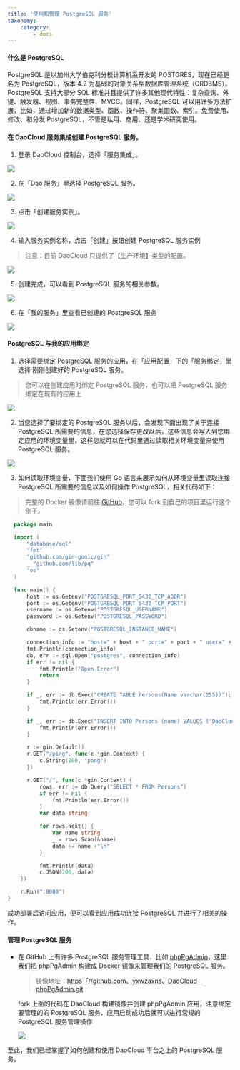 ```yaml
---
title: '使用和管理 PostgreSQL 服务'
taxonomy:
    category:
        - docs
---
```


#### 什么是 PostgreSQL

PostgreSQL 是以加州大学伯克利分校计算机系开发的 POSTGRES，现在已经更名为 PostgreSQL，版本 4.2 为基础的对象关系型数据库管理系统（ORDBMS）。PostgreSQL 支持大部分 SQL 标准并且提供了许多其他现代特性：复杂查询、外键、触发器、视图、事务完整性、MVCC。同样，PostgreSQL 可以用许多方法扩展，比如，通过增加新的数据类型、函数、操作符、聚集函数、索引。免费使用、修改、和分发 PostgreSQL，不管是私用、商用、还是学术研究使用。

#### 在 DaoCloud 服务集成创建 PostgreSQL 服务。

1. 登录 DaoCloud 控制台，选择「服务集成」。

  ![](image_1.png)

2. 在「Dao 服务」里选择 PostgreSQL 服务。

  ![](image_2.png)

3. 点击「创建服务实例」。

  ![](image_3.png)

4. 输入服务实例名称，点击「创建」按钮创建 PostgreSQL 服务实例

  > 注意：目前 DaoCloud 只提供了【生产环境】类型的配置。

  ![](image_4.png)

5. 创建完成，可以看到 PostgreSQL 服务的相关参数。

  ![](image_5.png)

6. 在「我的服务」里查看已创建的 PostgreSQL 服务

  ![](image_7.png)


#### PostgreSQL 与我的应用绑定

1. 选择需要绑定 PostgreSQL 服务的应用，在「应用配置」下的「服务绑定」里选择
  刚刚创建好的 PostgreSQL 服务。

  > 您可以在创建应用时绑定 PostgreSQL 服务，也可以把 PostgreSQL 服务绑定在现有的应用上

  ![](image_8.png)

2. 当您选择了要绑定的 PostgreSQL 服务以后，会发现下面出现了关于连接 PostgreSQL 所需要的信息，在您选择保存更改以后，这些信息会写入到您绑定应用的环境变量里，这样您就可以在代码里通过读取相关环境变量来使用 PostgreSQL 服务。

  ![](image_9.png)

3. 如何读取环境变量，下面我们使用 Go 语言来展示如何从环境变量里读取连接 PostgreSQL 所需要的信息以及如何操作 PostgreSQL，相关代码如下：

  > 完整的 Docker 镜像请前往 [GitHub](https://github.com/allencloud/golang-postgres-web-sample.git)，您可以 fork 到自己的项目里运行这个例子。

```go
  package main

  import (
      "database/sql"
      "fmt"
      "github.com/gin-gonic/gin"
      _ "github.com/lib/pq"
      "os"
  )

  func main() {
      host := os.Getenv("POSTGRESQL_PORT_5432_TCP_ADDR")
      port := os.Getenv("POSTGRESQL_PORT_5432_TCP_PORT")
      username := os.Getenv("POSTGRESQL_USERNAME")
      password := os.Getenv("POSTGRESQL_PASSWORD")

      dbname := os.Getenv("POSTGRESQL_INSTANCE_NAME")

      connection_info := "host=" + host + " port=" + port + " user=" + username + " password=" + password + " dbname=" + dbname + " sslmode=disable"
      fmt.Println(connection_info)
      db, err := sql.Open("postgres", connection_info)
      if err != nil {
          fmt.Println("Open Error")
          return
      }

      if _, err := db.Exec("CREATE TABLE Persons(Name varchar(255))"); err != nil {
          fmt.Println(err.Error())
      }

      if _, err := db.Exec("INSERT INTO Persons (name) VALUES ('DaoCloud')"); err != nil {
          fmt.Println(err.Error())
      }

      r := gin.Default()
      r.GET("/ping", func(c *gin.Context) {
          c.String(200, "pong")
      })

      r.GET("/", func(c *gin.Context) {
          rows, err := db.Query("SELECT * FROM Persons")
          if err != nil {
              fmt.Println(err.Error())
          }
          var data string

          for rows.Next() {
              var name string
              _ = rows.Scan(&name)
              data += name +"\n"
          }

          fmt.Println(data)
          c.JSON(200, data)
    })

    r.Run(":8080")
}

```

成功部署后访问应用，便可以看到应用成功连接 PostgreSQL 并进行了相关的操作。

#### 管理 PostgreSQL 服务
* 在 GitHub 上有许多 PostgreSQL 服务管理工具，比如 [phpPgAdmin](https://github.com/phppgadmin/phppgadmin.git)，这里我们把 phpPgAdmin 构建成 Docker 镜像来管理我们的 PostgreSQL 服务。

  > 镜像地址：[https「//github.com、yxwzaxns、DaoCloud＿phpPgAdmin.git](https://github.com/yxwzaxns/DaoCloud_phpPgAdmin.git)

  fork 上面的代码在 DaoCloud 构建镜像并创建 phpPgAdmin 应用，注意绑定要管理的的 PostgreSQL 服务，应用启动成功后就可以进行常规的 PostgreSQL 服务管理操作

  ![](image_10.png)

至此，我们已经掌握了如何创建和使用 DaoCloud 平台之上的 PostgreSQL 服务。
